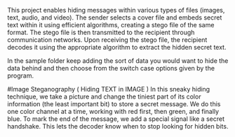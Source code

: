 This project enables hiding messages within various types of files (images, text, audio, and video). The sender selects a cover file and embeds secret text within it using efficient algorithms, creating a stego file of the same format. The stego file is then transmitted to the recipient through communication networks. Upon receiving the stego file, the recipient decodes it using the appropriate algorithm to extract the hidden secret text.

In the sample folder keep adding the sort of data you would want to hide the data behind and then choose from the switch case options given by the program.


#Image Steganography ( Hiding TEXT in IMAGE )
In this sneaky hiding technique, we take a picture and change the tiniest part of its color information (the least important bit) to store a secret message. We do this one color channel at a time, working with red first, then green, and finally blue. To mark the end of the message, we add a special signal like a secret handshake. This lets the decoder know when to stop looking for hidden bits.
